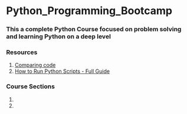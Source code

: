 # Python_Programming_Bootcamp

### This a complete Python Course focused on problem solving and learning Python on a deep level

### Resources 
1. [Comparing code](https://diffnow.com/compare-clips)
2. [How to Run Python Scripts - Full Guide](https://realpython.com/run-python-scripts/)
### Course Sections
1. 
2. 
